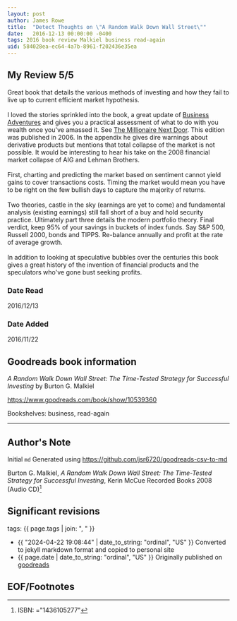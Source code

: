 ```yaml
---
layout: post
author: James Rowe
title:  "Detect Thoughts on \"A Random Walk Down Wall Street\""
date:   2016-12-13 00:00:00 -0400
tags: 2016 book review Malkiel business read-again
uid: 584028ea-ec64-4a7b-8961-f202436e35ea
---
```




## My Review 5/5

Great book that details the various methods of investing and how they fail to live up to current efficient market hypothesis.<br/><br/>I loved the stories sprinkled into the book, a great update of [Business Adventures](https://www.goodreads.com/book/show/4191136) and gives you a practical assessment of what to do with you wealth once you've amassed it. See [The Millionaire Next Door](https://www.goodreads.com/book/show/998). This edition was published in 2006. In the appendix he gives dire warnings about derivative products but mentions that total collapse of the market is not possible. It would be interesting to hear his take on the 2008 financial market collapse of AIG and Lehman Brothers.<br/><br/>First, charting and predicting the market based on sentiment cannot yield gains to cover transactions costs. Timing the market would mean you have to be right on the few bullish days to capture the majority of returns.<br/><br/>Two theories, castle in the sky (earnings are yet to come) and fundamental analysis (existing earnings) still fall short of a buy and hold security practice. Ultimately part three details the modern portfolio theory. Final verdict, keep 95% of your savings in buckets of index funds. Say S&P 500, Russell 2000, bonds and TIPPS. Re-balance annually and profit at the rate of average growth.<br/><br/>In addition to looking at speculative bubbles over the centuries this book gives a great history of the invention of financial products and the speculators who've gone bust seeking profits.

### Date Read
2016/12/13

### Date Added
2016/11/22

## Goodreads book information

*A Random Walk Down Wall Street: The Time-Tested Strategy for Successful Investing* by Burton G. Malkiel

https://www.goodreads.com/book/show/10539360

Bookshelves: business, read-again

---

## Author's Note

Initial `md` Generated using https://github.com/jsr6720/goodreads-csv-to-md

Burton G. Malkiel, *A Random Walk Down Wall Street: The Time-Tested Strategy for Successful Investing*, Kerin McCue Recorded Books 2008 (Audio CD)[^1]

## Significant revisions

tags: {{ page.tags | join: ", " }} <!-- todo move this somewhere -->

- {{ "2024-04-22 19:08:44" | date_to_string: "ordinal", "US" }} Converted to jekyll markdown format and copied to personal site
- {{ page.date | date_to_string: "ordinal", "US" }} Originally published on [goodreads](https://www.goodreads.com)

## EOF/Footnotes

[^1]: ISBN: ="1436105277"